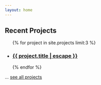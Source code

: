 ```yaml
---
layout: home
---
```


## Recent Projects

<ul class="post-list">
  {% for project in site.projects limit:3 %}
    <li>
      <h3>
        <a class="post-link" href="{{ project.url | relative_url }}">{{ project.title | escape }}</a>
      </h3>
    </li>
  {% endfor %}
</ul>

<p class="rss-subscribe">... <a href="{{ "/projects/" | relative_url }}">see all projects</a></p>
